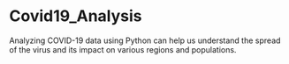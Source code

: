 # Covid19_Analysis
Analyzing COVID-19 data using Python can help us understand the spread of the virus and its impact on various regions and populations.
